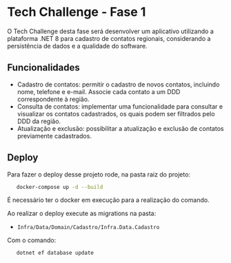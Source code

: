 
# Tech Challenge - Fase 1

O Tech Challenge desta fase será desenvolver um aplicativo utilizando a plataforma .NET 8 para cadastro de
contatos regionais, considerando a persistência de dados e a qualidade do software.


## Funcionalidades

- Cadastro de contatos: permitir o cadastro de novos contatos, incluindo nome, telefone e e-mail. Associe cada contato a um DDD correspondente à região.
- Consulta de contatos: implementar uma funcionalidade para consultar e visualizar os contatos cadastrados, os quais podem ser filtrados pelo DDD da região.
- Atualização e exclusão: possibilitar a atualização e exclusão de contatos previamente cadastrados.

## Deploy

Para fazer o deploy desse projeto rode, na pasta raiz do projeto:

```bash
   docker-compose up -d --build
```

É necessário ter o docker em execução para a realização do comando.

Ao realizar o deploy execute as migrations na pasta:
- ``` Infra/Data/Domain/Cadastro/Infra.Data.Cadastro ```

Com o comando:
```bash
   dotnet ef database update
```
